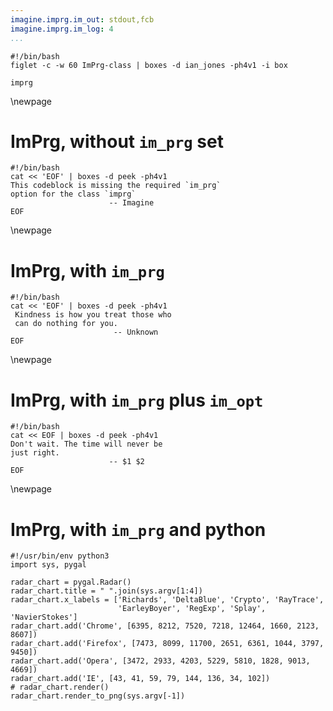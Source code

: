 ```yaml
---
imagine.imprg.im_out: stdout,fcb
imagine.imprg.im_log: 4
...
```


```{.shebang im_out="stdout"}
#!/bin/bash
figlet -c -w 60 ImPrg-class | boxes -d ian_jones -ph4v1 -i box
```

```imagine
imprg
```

\newpage

# ImPrg, without `im_prg` set

```imprg
#!/bin/bash
cat << 'EOF' | boxes -d peek -ph4v1
This codeblock is missing the required `im_prg`
option for the class `imprg`
                      -- Imagine
EOF
```


\newpage

# ImPrg, with `im_prg`

```{.imprg im_prg="nice -n 10"}
#!/bin/bash
cat << 'EOF' | boxes -d peek -ph4v1
 Kindness is how you treat those who
 can do nothing for you.
                       -- Unknown
EOF
```

\newpage

# ImPrg, with `im_prg` plus `im_opt`

```{.imprg im_prg="nice -n 10" im_opt="Mark Twain"}
#!/bin/bash
cat << EOF | boxes -d peek -ph4v1
Don't wait. The time will never be
just right.
                      -- $1 $2
EOF
```

\newpage

# ImPrg, with `im_prg` and python

```{.imprg im_prg="nice -n 10" im_opt="V8 benchmark results" im_out="img,fcb"}
#!/usr/bin/env python3
import sys, pygal

radar_chart = pygal.Radar()
radar_chart.title = " ".join(sys.argv[1:4])
radar_chart.x_labels = ['Richards', 'DeltaBlue', 'Crypto', 'RayTrace',
                        'EarleyBoyer', 'RegExp', 'Splay', 'NavierStokes']
radar_chart.add('Chrome', [6395, 8212, 7520, 7218, 12464, 1660, 2123, 8607])
radar_chart.add('Firefox', [7473, 8099, 11700, 2651, 6361, 1044, 3797, 9450])
radar_chart.add('Opera', [3472, 2933, 4203, 5229, 5810, 1828, 9013, 4669])
radar_chart.add('IE', [43, 41, 59, 79, 144, 136, 34, 102])
# radar_chart.render()
radar_chart.render_to_png(sys.argv[-1])
```

